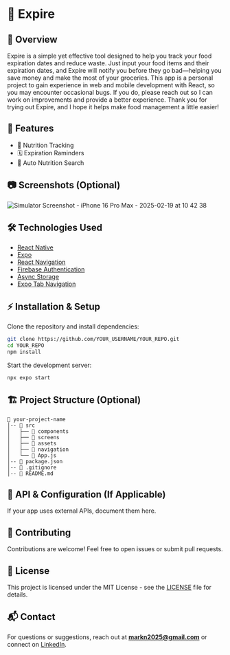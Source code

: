 # 📱 Expire

## 📖 Overview
Expire is a simple yet effective tool designed to help you track your food expiration dates and reduce waste. Just input your food items and their expiration dates, and Expire will notify you before they go bad—helping you save money and make the most of your groceries. This app is a personal project to gain experience in web and mobile development with React, so you may encounter occasional bugs. If you do, please reach out so I can work on improvements and provide a better experience. Thank you for trying out Expire, and I hope it helps make food management a little easier!

## 🚀 Features
- 🥦 Nutrition Tracking
- 🗓️ Expiration Raminders
- 🔎 Auto Nutrition Search

## 📷 Screenshots (Optional)
![Simulator Screenshot - iPhone 16 Pro Max - 2025-02-19 at 10 42 38](https://github.com/user-attachments/assets/a3eac983-c484-40cb-8fe9-d6ac96da631f)




## 🛠️ Technologies Used
- [React Native](https://reactnative.dev/)
- [Expo](https://expo.dev/)
- [React Navigation](https://reactnavigation.org/docs/getting-started)
- [Firebase Authentication](https://firebase.google.com/docs/auth)
- [Async Storage](https://docs.expo.dev/versions/latest/sdk/async-storage/)
- [Expo Tab Navigation](https://docs.expo.dev/router/advanced/tabs/)

## ⚡ Installation & Setup
Clone the repository and install dependencies:
```sh
git clone https://github.com/YOUR_USERNAME/YOUR_REPO.git
cd YOUR_REPO
npm install
```

Start the development server:
```sh
npx expo start
```

## 🏗️ Project Structure (Optional)
```
📂 your-project-name
│-- 📂 src
│   ├── 📂 components
│   ├── 📂 screens
│   ├── 📂 assets
│   ├── 📂 navigation
│   └── 📜 App.js
│-- 📜 package.json
│-- 📜 .gitignore
│-- 📜 README.md
```

## 🔗 API & Configuration (If Applicable)
If your app uses external APIs, document them here.

## 🤝 Contributing
Contributions are welcome! Feel free to open issues or submit pull requests.

## 📄 License
This project is licensed under the MIT License - see the [LICENSE](LICENSE) file for details.

## 📬 Contact
For questions or suggestions, reach out at **markn2025@gmail.com** or connect on [LinkedIn](www.linkedin.com/in/markn0525).
